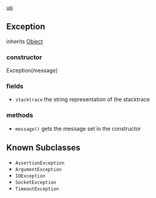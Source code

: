 [up](index.md)

## Exception
inherits [Object](object.md)

### constructor
Exception(message)

### fields
- `stacktrace` the string representation of the stacktrace

### methods
- `message()` gets the message set in the constructor

## Known Subclasses
 - `AssertionException`
 - `ArgumentException`
 - `IOException`
 - `SocketException`
 - `TimeoutException`
